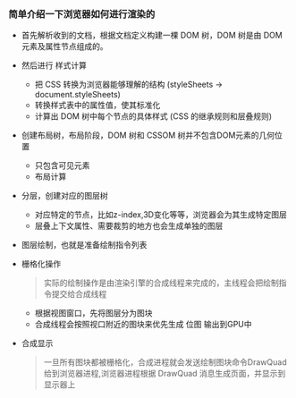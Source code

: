 ### 简单介绍一下浏览器如何进行渲染的

+ 首先解析收到的文档，根据文档定义构建一棵 DOM 树，DOM 树是由 DOM 元素及属性节点组成的。

+ 然后进行 样式计算
    + 把 CSS 转换为浏览器能够理解的结构 (styleSheets -> document.styleSheets)
    + 转换样式表中的属性值，使其标准化
    + 计算出 DOM 树中每个节点的具体样式 (CSS 的继承规则和层叠规则)
    
+ 创建布局树，布局阶段，DOM 树和 CSSOM 树并不包含DOM元素的几何位置
    + 只包含可见元素
    + 布局计算
  
+ 分层，创建对应的图层树
    + 对应特定的节点，比如z-index,3D变化等等，浏览器会为其生成特定图层
    + 层叠上下文属性、需要裁剪的地方也会生成单独的图层

+ 图层绘制，也就是准备绘制指令列表
  
+ 栅格化操作
  > 实际的绘制操作是由渲染引擎的合成线程来完成的，主线程会把绘制指令提交给合成线程
    + 根据视图窗口，先将图层分为图块
    + 合成线程会按照视口附近的图块来优先生成 位图 输出到GPU中
  
+ 合成显示
  > 一旦所有图块都被栅格化，合成进程就会发送绘制图块命令DrawQuad给到浏览器进程,浏览器进程根据 DrawQuad 消息生成页面，并显示到显示器上
  